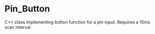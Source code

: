 # Pin_Button
C++ class implementing button function for a pin input. Requires a 10ms scan interval
  
